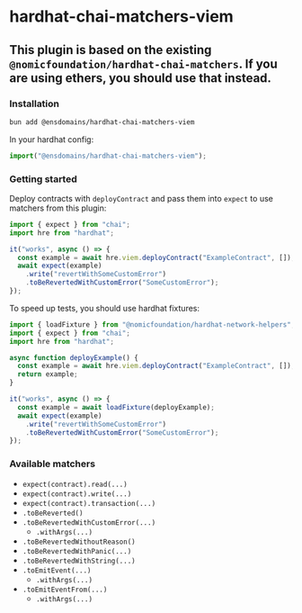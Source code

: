 # hardhat-chai-matchers-viem

## This plugin is based on the existing `@nomicfoundation/hardhat-chai-matchers`. If you are using ethers, you should use that instead.

### Installation

```bash
bun add @ensdomains/hardhat-chai-matchers-viem
```

In your hardhat config:

```typescript
import("@ensdomains/hardhat-chai-matchers-viem");
```

### Getting started

Deploy contracts with `deployContract` and pass them into `expect` to use matchers from this plugin:

```typescript
import { expect } from "chai";
import hre from "hardhat";

it("works", async () => {
  const example = await hre.viem.deployContract("ExampleContract", []);
  await expect(example)
    .write("revertWithSomeCustomError")
    .toBeRevertedWithCustomError("SomeCustomError");
});
```

To speed up tests, you should use hardhat fixtures:

```typescript
import { loadFixture } from "@nomicfoundation/hardhat-network-helpers";
import { expect } from "chai";
import hre from "hardhat";

async function deployExample() {
  const example = await hre.viem.deployContract("ExampleContract", []);
  return example;
}

it("works", async () => {
  const example = await loadFixture(deployExample);
  await expect(example)
    .write("revertWithSomeCustomError")
    .toBeRevertedWithCustomError("SomeCustomError");
});
```

### Available matchers

- `expect(contract).read(...)`
- `expect(contract).write(...)`
- `expect(contract).transaction(...)`
- `.toBeReverted()`
- `.toBeRevertedWithCustomError(...)`
  - `.withArgs(...)`
- `.toBeRevertedWithoutReason()`
- `.toBeRevertedWithPanic(...)`
- `.toBeRevertedWithString(...)`
- `.toEmitEvent(...)`
  - `.withArgs(...)`
- `.toEmitEventFrom(...)`
  - `.withArgs(...)`
